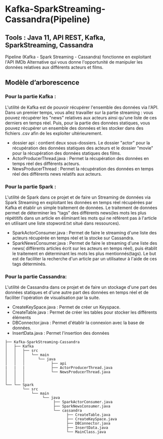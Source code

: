 # Kafka-SparkStreaming-Cassandra(Pipeline)

## Tools : Java 11, API REST, Kafka, SparkStreaming, Cassandra
Pipeline (Kafka - Spark Streaming - Cassandra) fonctionne en exploitant l'API IMDb Alternative qui vous donne l'opportunité de manipuler les données relatives aux
différents acteurs et films.
## Modèle d’arborescence 
### Pour la partie Kafka :
L'utilité de Kafka est de pouvoir récupérer l'ensemble des données via l'API. Dans un premier temps, vous allez travailler sur la partie streaming : vous pouvez
récupérer les "news" relatives aux acteurs ainsi qu'une liste de ces derniers en temps réel. Puis, pour la partie des données statiques, vous pouvez récupérer un 
ensemble des données et les stocker dans des fichiers .csv afin de les exploiter ultérieurement.
* dossier api : contient deux sous-dossiers. Le dossier "actor" pour la récupération des données statiques des acteurs et le dossier "movie" pour la récupération des
données statiques des films.
* ActorProducerThread.java : Permet la récupération des données en temps réel des différents acteurs.
* NewsProducerThread : Permet la récupération des données en temps réel des différents news relatifs aux acteurs.
### Pour la partie Spark :
L'utilité de Spark dans ce projet et de faire un Streaming de données via Spark Streaming en exploitant les données en temps réel récupérées par Kafka et établir
un simple traitement de données. Le traitement de données permet de déterminer les "tags" des différents news(les mots les plus répétitifs dans un article en éliminant les mots qui ne référent pas à l'article en utilisant une liste stopword.txt situé dans ressources).
* SparkActorConsumer.java : Permet de faire le streaming d'une liste des acteurs récupérée en temps réel et la stocke sur Cassandra.
* SparkNewsConsumer.java : Permet de faire le streaming d'une liste des news( différents articles écrit sur les acteurs en temps réel), puis établit le traitement
en déterminant les mots les plus mentionnés(tags). Le but est de faciliter la recherche d'un article par un utilisateur à l'aide de ces tags déterminés.
### Pour la partie Cassandra:
L'utilité de Cassandra dans ce projet et de faire un stockage d'une part des données statiques et d'une autre part des données en temps réel et de faciliter
l'opération de visualisation par la suite.
* CreateKeySpace.java : Permet de créer un Keyspace.
* CreateTable.java : Permet de créer les tables pour stocker les différents éléments
* DBConnector.java : Permet d'établir la connexion avec la base de données.
* InsertData.java : Permet l'insertion des données

```
├── Kafka-SparkStreaming-Cassandra
│   ├── Kafka
│   │   ├── src
│   │   │   └── main
│   │   │      └── java
│   │   │            ├── api
|   |   |            ├── ActorProducerThread.java
│   │   │            └── NewsProducerThread.java
│   │   │     
│   │   │      
└── └── Spark
        └── src
            └── main
                 └── java
                      ├── SparkActorConsumer.java
                      ├── SparkNewsConsumer.java
                      └── cassandra 
                            ├── CreateTable.java
                            ├── CreateKeySpace.java
                            ├── DBConnector.java
                            ├── InsertData.java
                            └── MainClass.java
```
